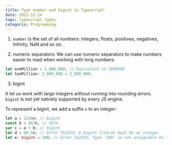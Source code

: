 ```yaml
---
title: Type number and bigint in Typescript
date: 2023-12-14
tags: typescript types
categoris: Programming
---
```


1. `number` is the set of all numbers: integers, floats, positives, negatives, Infinity, NaN and so on.

2. numeric separators: We can use numeric separators to make numbers easier to read when working with long numbers: 

```typescript
let oneMillion = 1_000_000; // Equivalent to 1000000
let twoMillion: 2_000_000 = 2_000_000;
```

3. bigint 

It let us work with large integers without running into rounding errors. `bigint` is not yet natively supported by every JS engine.

To represent a bigint, we add a suffix `n` to an integer:

```typescript
let a = 1234n; // bigint
const b = 567n; // 567n
var c = a + b; // bigint
let d = 88.5n; // Error TS1353: A bigint literal must be an integer
let e: bigint = 100; // Error TS2322: Type '100' is not assignable to type `bigint`.
```

